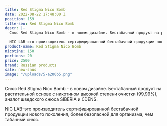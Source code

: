 ```yaml
---
title: Red Stigma Nico Bomb
date: 2022-08-22 17:48:00 Z
position: 159
title-seo: Red Stigma Nico Bomb
descr: |-
  Снюс Red Stigma Nico Bomb - в новом дизайне. Бестабачный продукт на растительной основе с никотином высокой степени очистки (99,99%), аналог шведского снюса SIBERIA и ODENS.

  NIC LAB-это производитель сертифицированной бестабачной продукции нового поколения, более безопасной для организма, чем табачный снюс.
product-name: Red Stigma Nico Bomb
nicotine: 150
portions: 20
price: 2500
brand: Russian products
sale: new-snus
image: "/uploads/5-a200b5.png"
---
```


Снюс Red Stigma Nico Bomb - в новом дизайне. Бестабачный продукт на растительной основе с никотином высокой степени очистки (99,99%), аналог шведского снюса SIBERIA и ODENS.

NIC LAB-это производитель сертифицированной бестабачной продукции нового поколения, более безопасной для организма, чем табачный снюс.